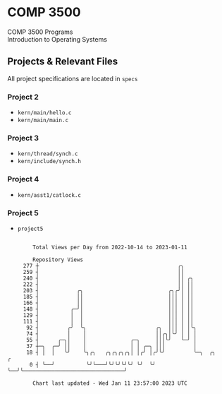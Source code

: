 # COMP 3500
COMP 3500 Programs  
Introduction to Operating Systems  
## Projects & Relevant Files
All project specifications are located in `specs`
### Project 2
- `kern/main/hello.c`
- `kern/main/main.c`
### Project 3
- `kern/thread/synch.c`
- `kern/include/synch.h`
### Project 4
- `kern/asst1/catlock.c`
### Project 5
- `project5`

```

        Total Views per Day from 2022-10-14 to 2023-01-11

        Repository Views
     277 ┼                                            ╭╮
     259 ┤                                            ││
     240 ┤                                            ││ ╭╮
     222 ┤                                            ││ ││
     203 ┤            ╭╮                           ╭╮╭╯│ ││
     185 ┤            ││                           │││ │ ││
     166 ┤            ││                           │││ │ ││
     148 ┤          ╭─╯│                           │││ │ ││
     129 ┤          │  │                           │││ │ ││
     111 ┤          │  │                           │││ │ ││
      92 ┤         ╭╯  ╰╮                      ╭╮  │││ │ │╰╮
      74 ┤         │    │                      ││╭╮│╰╯ │ │ │
      55 ┤      ╭─╮│    │              ╭─╮     │││╰╯   ╰─╯ │
      37 ┼─╮  ╭─╯ ││    │              │ │ ╭─╮ │││         │
      18 ┤ │  │   ╰╯    ╰╮╭╮   ╭╮╭╮╭╮╭╮│ │╭╯ │╭╯╰╯         ╰─╮  ╭╮                                ╭
       0 ┤ ╰──╯          ╰╯╰───╯╰╯╰╯╰╯╰╯ ╰╯  ╰╯              ╰──╯╰────────────────────────────────╯

        Chart last updated - Wed Jan 11 23:57:00 2023 UTC
        
```
